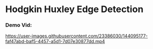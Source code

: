# Hodgkin Huxley Edge Detection

### Demo Vid:
https://user-images.githubusercontent.com/23386030/144095177-faf47abd-baf5-4457-a5d1-7d07e30877dd.mp4

